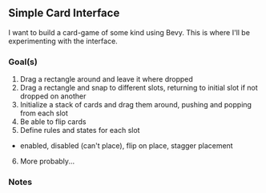 ## Simple Card Interface

I want to build a card-game of some kind using Bevy. This is where I'll be experimenting with the interface.

### Goal(s)

1. Drag a rectangle around and leave it where dropped
2. Drag a rectangle and snap to different slots, returning to initial slot if not dropped on another
3. Initialize a stack of cards and drag them around, pushing and popping from each slot
4. Be able to flip cards
5. Define rules and states for each slot 
  - enabled, disabled (can't place), flip on place, stagger placement
6. More probably...

### Notes

